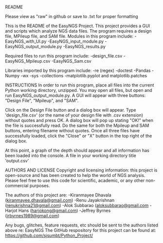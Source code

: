 README

Please view as "raw" in github or save to .txt for proper formatting

This is the README of the EasyNGS Project. This project provides a GUI and scripts which analyze NGS data files. The
program requires a design file, MPileup file, and SAM file.
Modules in this program include:
  -EasyNGS_with_UI.py
  -EasyNGS_input_module.py
  -EasyNGS_output_module.py
  -EasyNGS_results.py
  
Required files to run this program include:
  -design_file.csv
  -EasyNGS_Mpileup.csv
  -EasyNGS_Sam.csv
  
Libraries imported by this program include: 
  -re (regex)
  -doctest
  -Pandas
  -Numpy
  -wx
  -sys
  -collections
  -matplotlib.pyplot and matplotlib.patches
  
INSTRUCTIONS
In order to run this program, place all files into the current Python working directory, unzipped. 
You may open all files, but open and run EasyNGS_output_module.py. A GUI will appear with three buttons:
"Design File", "Mpileup", and "SAM". 

Click on the Design File button and a dialog box will appear. Type 'design_file.csv'  (or the name of your design file with .csv extension) 
without quotes and press OK. A dialog box will pop up stating "OK!"  when the file is successfully read. 
Do the same for both the Mpileup and SAM buttons, entering filename without quotes.
Once all three files have successfully loaded, click the "Close" or "X" button in the top right of the dialog box.

At this point, a graph of the depth should appear and all information has been loaded into the console. 
A file in your working directory title 'output.csv'



AUTHORS AND LICENSE
Copyright and licensing information: this project is open-source and has been created to help the world of NGS
analysis. Please feel free to use this code for scientific, academic, or any other non-commercial purposes. 

The authors of this project are:
  -Kiranmayee Dhavala (kiranmayee.dhavala@gmail.com)
  -Renu Jayakrishnan (renukrishna21@gmail.com)
  -Alok Subbarao (aloksubbarao@gmail.com
  -Harjot Hans (harjokong@gmail.com)
  -Jeffrey Byrnes (jrbyrnes1989@gmail.com)
  
Any bugs, glitches, feature requests, etc should be sent to the authors listed above re: EasyNGS
The GitHub respository for this project can be found at: https://github.com/sjsumbt/Python_Project/
